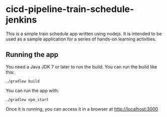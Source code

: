 # cicd-pipeline-train-schedule-jenkins

This is a simple train schedule app written using nodejs. It is intended to be used as a sample application for a series of hands-on learning activities.

## Running the app

You need a Java JDK 7 or later to run the build. You can run the build like this:

    ./gradlew build

You can run the app with:


    ./gradlew npm_start
    

Once it is running, you can access it in a browser at [http://localhost:3000](http://localhost:3000)
